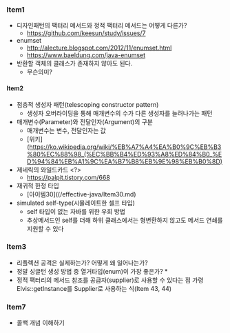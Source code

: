 ### Item1
* 디자인패턴의 팩터리 메서드와 정적 팩터리 메서드는 어떻게 다른가?
    * https://github.com/keesun/study/issues/7
* enumset
    * http://alecture.blogspot.com/2012/11/enumset.html
    * https://www.baeldung.com/java-enumset
* 반환할 객체의 클래스가 존재하지 않아도 된다.
    * 무슨의미?

#### Item2
* 점층적 생성자 패턴(telescoping constructor pattern)
    * 생성자 오버라이딩을 통해 매개변수의 수가 다른 생성자를 늘려나가는 패턴
* 매개변수(Parameter)와 전달인자(Argument)의 구분
    * 매개변수는 변수, 전달인자는 값
    * [위키](https://ko.wikipedia.org/wiki/%EB%A7%A4%EA%B0%9C%EB%B3%80%EC%88%98_(%EC%BB%B4%ED%93%A8%ED%84%B0_%ED%94%84%EB%A1%9C%EA%B7%B8%EB%9E%98%EB%B0%8D)
* 제네릭의 와일드카드 <?>
    * https://palpit.tistory.com/668
* 재귀적 한정 타입
    * [아이템30]((/effective-java/Item30.md)
* simulated self-type(시뮬레이트한 셀프 타입)
    * self 타입이 없는 자바를 위한 우회 방법
    * 추상메서드인 self를 더해 하위 클래스에서는 형변환하지 않고도 메서드 연쇄를 지원할 수 있다
    
### Item3
* 리플렉션 공격은 실제하는가? 어떻게 왜 일어나는가?
* 정말 싱글턴 생성 방법 중 열거타입(enum)이 가장 좋은가?
    * 
* 정적 팩터리의 메서드 참조를 공급자(supplier)로 사용할 수 있다는 점
  가령 Elvis::getInstance를 Supplier로 사용하는 식(Item 43, 44)
  
### Item7
* 콜백 개념 이해하기